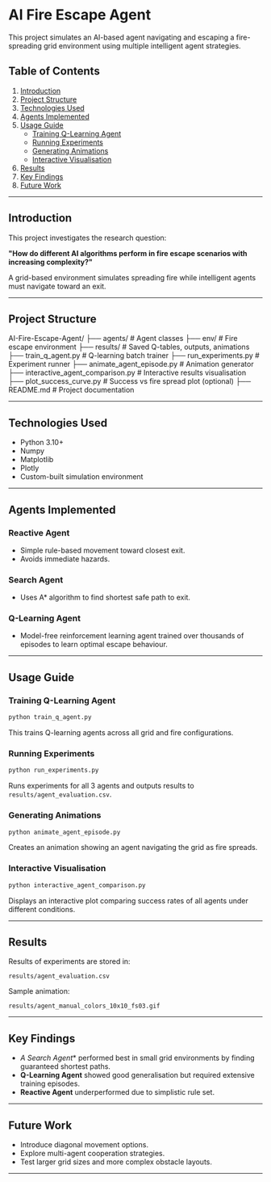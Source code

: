 


# AI Fire Escape Agent

This project simulates an AI-based agent navigating and escaping a fire-spreading grid environment using multiple intelligent agent strategies.

## Table of Contents

1. [Introduction](#introduction)
2. [Project Structure](#project-structure)
3. [Technologies Used](#technologies-used)
4. [Agents Implemented](#agents-implemented)
5. [Usage Guide](#usage-guide)
   - [Training Q-Learning Agent](#training-q-learning-agent)
   - [Running Experiments](#running-experiments)
   - [Generating Animations](#generating-animations)
   - [Interactive Visualisation](#interactive-visualisation)
6. [Results](#results)
7. [Key Findings](#key-findings)
8. [Future Work](#future-work)

---

## Introduction

This project investigates the research question:

**"How do different AI algorithms perform in fire escape scenarios with increasing complexity?"**

A grid-based environment simulates spreading fire while intelligent agents must navigate toward an exit.

---

## Project Structure



AI-Fire-Escape-Agent/
├── agents/                            # Agent classes
├── env/                               # Fire escape environment
├── results/                           # Saved Q-tables, outputs, animations
├── train\_q\_agent.py                   # Q-learning batch trainer
├── run\_experiments.py                 # Experiment runner
├── animate\_agent\_episode.py           # Animation generator
├── interactive\_agent\_comparison.py    # Interactive results visualisation
├── plot\_success\_curve.py              # Success vs fire spread plot (optional)
├── README.md                          # Project documentation



---

## Technologies Used

- Python 3.10+
- Numpy
- Matplotlib
- Plotly
- Custom-built simulation environment

---

## Agents Implemented

### Reactive Agent
- Simple rule-based movement toward closest exit.
- Avoids immediate hazards.

### Search Agent
- Uses A* algorithm to find shortest safe path to exit.

### Q-Learning Agent
- Model-free reinforcement learning agent trained over thousands of episodes to learn optimal escape behaviour.

---

## Usage Guide

### Training Q-Learning Agent

```bash
python train_q_agent.py
````

This trains Q-learning agents across all grid and fire configurations.

### Running Experiments

```bash
python run_experiments.py
```

Runs experiments for all 3 agents and outputs results to `results/agent_evaluation.csv`.

### Generating Animations

```bash
python animate_agent_episode.py
```

Creates an animation showing an agent navigating the grid as fire spreads.

### Interactive Visualisation

```bash
python interactive_agent_comparison.py
```

Displays an interactive plot comparing success rates of all agents under different conditions.

---

## Results

Results of experiments are stored in:

```
results/agent_evaluation.csv
```

Sample animation:

```
results/agent_manual_colors_10x10_fs03.gif
```

---

## Key Findings

* **A* Search Agent*\* performed best in small grid environments by finding guaranteed shortest paths.
* **Q-Learning Agent** showed good generalisation but required extensive training episodes.
* **Reactive Agent** underperformed due to simplistic rule set.

---

## Future Work

* Introduce diagonal movement options.
* Explore multi-agent cooperation strategies.
* Test larger grid sizes and more complex obstacle layouts.

---



